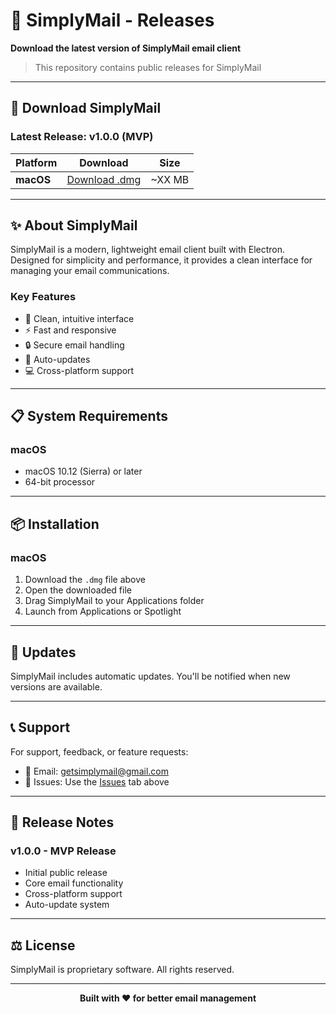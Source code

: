 # 📧 SimplyMail - Releases

**Download the latest version of SimplyMail email client**

> This repository contains public releases for SimplyMail

---

## 🚀 Download SimplyMail

### Latest Release: v1.0.0 (MVP)

| Platform | Download | Size |
|----------|----------|------|
| **macOS** | [Download .dmg](https://github.com/yourusername/simplymail-releases/releases/download/v1.0.0/SimplyMail-1.0.0.dmg) | ~XX MB |
---

## ✨ About SimplyMail

SimplyMail is a modern, lightweight email client built with Electron. Designed for simplicity and performance, it provides a clean interface for managing your email communications.

### Key Features
- 🎨 Clean, intuitive interface
- ⚡ Fast and responsive
- 🔒 Secure email handling
- 🔄 Auto-updates
- 💻 Cross-platform support

---

## 📋 System Requirements

### macOS
- macOS 10.12 (Sierra) or later
- 64-bit processor

---

## 📦 Installation

### macOS
1. Download the `.dmg` file above
2. Open the downloaded file
3. Drag SimplyMail to your Applications folder
4. Launch from Applications or Spotlight
  
---

## 🔄 Updates

SimplyMail includes automatic updates. You'll be notified when new versions are available.

---

## 📞 Support

For support, feedback, or feature requests:
- 📧 Email: getsimplymail@gmail.com
- 🐛 Issues: Use the [Issues](https://github.com/yourusername/simplymail-releases/issues) tab above

---

## 📝 Release Notes

### v1.0.0 - MVP Release
- Initial public release
- Core email functionality
- Cross-platform support
- Auto-update system

---

## ⚖️ License

SimplyMail is proprietary software. All rights reserved.

---

<p align="center">
  <strong>Built with ❤️ for better email management</strong>
</p>
